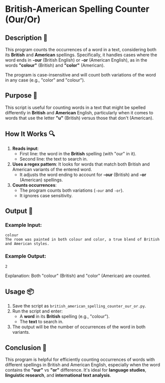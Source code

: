 # British-American Spelling Counter (Our/Or)

## Description 📝

This program counts the occurrences of a word in a text, considering both its **British** and **American** spellings.
Specifically, it handles cases where the word ends in **-our** (British English) or **-or** (American English), as in the words **"colour"** (British) and **"color"** (American).

The program is case-insensitive and will count both variations of the word in any case (e.g., "color" and "colour").

## Purpose 🎯

This script is useful for counting words in a text that might be spelled differently in **British** and **American** English, particularly when it comes to words that use the letter **"u"** (British) versus those that don't (American).

## How It Works 🔍

1. **Reads input**:
    - First line: the word in the **British** spelling (with "our" in it).
    - Second line: the text to search in.
2. **Uses a regex pattern**: It looks for words that match both British and American variants of the entered word.
    - It adjusts the word ending to account for **-our** (British) and **-or** (American) spellings.
3. **Counts occurrences**:
    - The program counts both variations (`-our` and `-or`).
    - It ignores case sensitivity.

## Output 📜

### Example Input:

```text
colour
The room was painted in both colour and color, a true blend of British and American styles.
```

### Example Output:

```text
2
```

Explanation: Both "colour" (British) and "color" (American) are counted.

## Usage 📦

1. Save the script as `british_american_spelling_counter_our_or.py`.
2. Run the script and enter:
    - A **word** in its **British** spelling (e.g., "colour").
    - The **text** to search in.
3. The output will be the number of occurrences of the word in both variants.

## Conclusion 🚀

This program is helpful for efficiently counting occurrences of words with different spellings in British and American English, especially when the word contains the **"our"** vs **"or"** difference.
It's ideal for **language studies**, **linguistic research**, and **international text analysis**.
